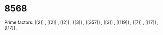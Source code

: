 # 8568

Prime factors: [[2]] , [[2]] , [[2]] , [[3]] , [[357]] , [[3]] , [[119]] , [[7]] , [[17]] , [[17]] , 
